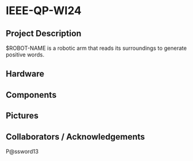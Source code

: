 # IEEE-QP-WI24

## Project Description
$ROBOT-NAME is a robotic arm that reads its surroundings to generate positive words. 


## Hardware



## Components



## Pictures



## Collaborators / Acknowledgements


P@ssword13
